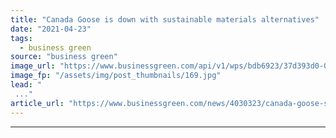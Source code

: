```yaml
---
title: "Canada Goose is down with sustainable materials alternatives"
date: "2021-04-23"
tags: 
  - business green
source: "business green"
image_url: "https://www.businessgreen.com/api/v1/wps/bdb6923/37d393d0-08d6-41d2-894d-1c00494d7fb3/1/Canada-goose-185x114.jpg"
image_fp: "/assets/img/post_thumbnails/169.jpg"
lead: "
 ..."
article_url: "https://www.businessgreen.com/news/4030323/canada-goose-sustainable-materials-alternatives"
---
```


---
